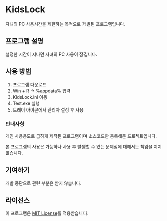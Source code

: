 # KidsLock
자녀의 PC 사용시간을 제한하는 목적으로 개발된 프로그램입니다.

## 프로그램 설명
설정한 시간이 지나면 자녀의 PC 사용이 잠깁니다.

## 사용 방법
1. 프로그램 다운로드
2. Win + R -> %appdata% 입력
3. KidsLock.ini 이동
4. Test.exe 실행
5. 트레이 아이콘에서 관리자 설정 후 사용

### 안내사항
개인 사용용도로 급하게 제작된 프로그램이며
소스코드만 등록해둔 프로젝트입니다.

본 프로그램의 사용은 가능하나 사용 후 발생할 수 있는 문제점에 대해서는 책임을 지지 않습니다.

## 기여하기
개발 중단으로 관련 부분은 받지 않습니다.

## 라이선스
이 프로그램은 [MIT License](https://github.com/OneTop4458/KidsLock/blob/master/LICENSE)를 적용받습니다.
